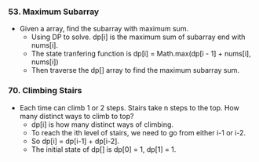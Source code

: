 ### 53. Maximum Subarray
* Given a array, find the subarray with maximum sum.
  * Using DP to solve. dp[i] is the maximum sum of subarray end with nums[i].
  * The state tranfering function is dp[i] = Math.max(dp[i - 1] + nums[i], nums[i])
  * Then traverse the dp[] array to find the maximum subarray sum.
### 70. Climbing Stairs
* Each time can climb 1 or 2 steps. Stairs take n steps to the top. How many distinct ways to climb to top? 
  * dp[i] is how many distinct ways of climbing.
  * To reach the ith level of stairs, we need to go from either i-1 or i-2.
  * So dp[i] = dp[i-1] + dp[i-2].
  * The initial state of dp[] is dp[0] = 1, dp[1] = 1.
